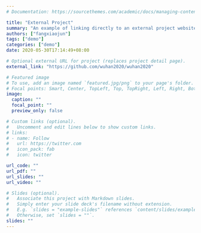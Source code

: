 ```yaml
---
# Documentation: https://sourcethemes.com/academic/docs/managing-content/

title: "External Project"
summary: "An example of linking directly to an external project website using `external_link`."
authors: ["fangxiaojun"]
tags: ["demo"]
categories: ["demo"]
date: 2020-05-30T17:14:49+08:00

# Optional external URL for project (replaces project detail page).
external_link: "https://github.com/wuhan2020/wuhan2020"

# Featured image
# To use, add an image named `featured.jpg/png` to your page's folder.
# Focal points: Smart, Center, TopLeft, Top, TopRight, Left, Right, BottomLeft, Bottom, BottomRight.
image:
  caption: ""
  focal_point: ""
  preview_only: false

# Custom links (optional).
#   Uncomment and edit lines below to show custom links.
# links:
# - name: Follow
#   url: https://twitter.com
#   icon_pack: fab
#   icon: twitter

url_code: ""
url_pdf: ""
url_slides: ""
url_video: ""

# Slides (optional).
#   Associate this project with Markdown slides.
#   Simply enter your slide deck's filename without extension.
#   E.g. `slides = "example-slides"` references `content/slides/example-slides.md`.
#   Otherwise, set `slides = ""`.
slides: ""
---
```

